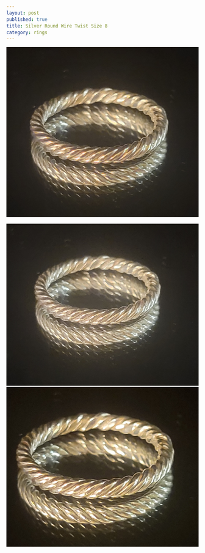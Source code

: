```yaml
---
layout: post
published: true
title: Silver Round Wire Twist Size 8
category: rings
---
```

![twistround_silver_8-0.jpg](/images/jewelry/rings/twistround_silver_8-0.jpg)
<!--more-->
![twistround_silver_8-0.jpg](/images/jewelry/rings/twistround_silver_8-1.jpg)
![twistround_silver_8-0.jpg](/images/jewelry/rings/twistround_silver_8-2.jpg)
